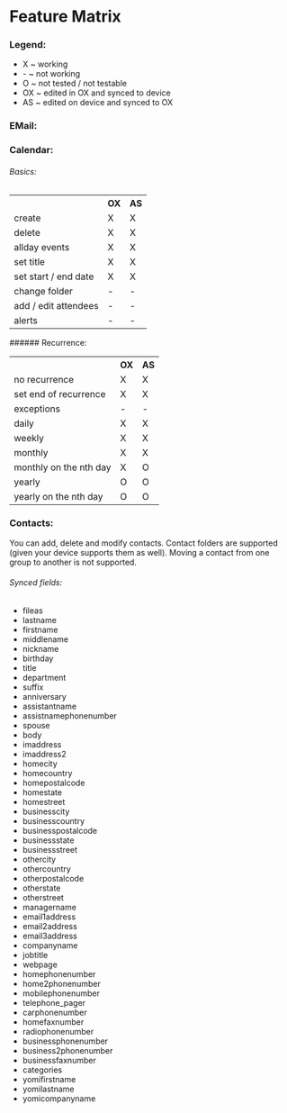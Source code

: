Feature Matrix
==============

### Legend:
  - X ~ working
  - \- ~ not working
  - O ~ not tested / not testable
  - OX ~ edited in OX and synced to device
  - AS ~ edited on device and synced to OX

### EMail:

### Calendar:
###### Basics:
<table>
  <tr>
    <th></th>
    <th>OX</th>
    <th>AS</th>
  </tr>
  <tr>
    <td>create</td>
    <td>X</td>
    <td>X</td>
  </tr>
  <tr>
    <td>delete</td>
    <td>X</td>
    <td>X</td>
  </tr>
  <tr>
    <td>allday events</td>
    <td>X</td>
    <td>X</td>
  </tr>
  <tr>
    <td>set title</td>
    <td>X</td>
    <td>X</td>
  </tr>
  <tr>
    <td>set start / end date</td>
    <td>X</td>
    <td>X</td>
  </tr>
  <tr>
    <td>change folder</td>
    <td>-</td>
    <td>-</td>
  </tr>
  <tr>
    <td>add / edit attendees</td>
    <td>-</td>
    <td>-</td>
  </tr>
  <tr>
    <td>alerts</td>
    <td>-</td>
    <td>-</td>
  </tr>
</table>
###### Recurrence:
<table>
  <tr>
    <th></th>
    <th>OX</th>
    <th>AS</th>
  </tr>
  <tr>
    <td>no recurrence</td>
    <td>X</td>
    <td>X</td>
  </tr>
  <tr>
    <td>set end of recurrence</td>
    <td>X</td>
    <td>X</td>
  </tr>
  <tr>
    <td>exceptions</td>
    <td>-</td>
    <td>-</td>
  </tr>
  <tr>
    <td>daily</td>
    <td>X</td>
    <td>X</td>
  </tr>
  <tr>
    <td>weekly</td>
    <td>X</td>
    <td>X</td>
  </tr>
  <tr>
    <td>monthly</td>
    <td>X</td>
    <td>X</td>
  </tr>
  <tr>
    <td>monthly on the nth day</td>
    <td>X</td>
    <td>O</td>
  </tr>
  <tr>
    <td>yearly</td>
    <td>O</td>
    <td>O</td>
  </tr>
  <tr>
    <td>yearly on the nth day</td>
    <td>O</td>
    <td>O</td>
  </tr>
</table>


### Contacts:
You can add, delete and modify contacts. Contact folders are supported (given your device supports them as well).
Moving a contact from one group to another is not supported.

###### Synced fields:
  * fileas
  * lastname
  * firstname
  * middlename
  * nickname
  * birthday
  * title
  * department
  * suffix
  * anniversary
  * assistantname
  * assistnamephonenumber
  * spouse
  * body
  * imaddress
  * imaddress2
  * homecity
  * homecountry
  * homepostalcode
  * homestate
  * homestreet
  * businesscity
  * businesscountry
  * businesspostalcode
  * businessstate
  * businessstreet
  * othercity
  * othercountry
  * otherpostalcode
  * otherstate
  * otherstreet
  * managername
  * email1address
  * email2address
  * email3address
  * companyname
  * jobtitle
  * webpage
  * homephonenumber
  * home2phonenumber
  * mobilephonenumber
  * telephone_pager
  * carphonenumber
  * homefaxnumber
  * radiophonenumber
  * businessphonenumber
  * business2phonenumber
  * businessfaxnumber
  * categories
  * yomifirstname
  * yomilastname
  * yomicompanyname
